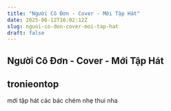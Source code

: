 ```yaml
---
title: "Người Cô Đơn - Cover - Mới Tập Hát"
date: 2025-06-12T16:02:12Z
slug: nguoi-co-don-cover-moi-tap-hat
draft: false
---
```


## Người Cô Đơn - Cover - Mới Tập Hát

## tronieontop

mới tập hát các bác chém nhẹ thui nha